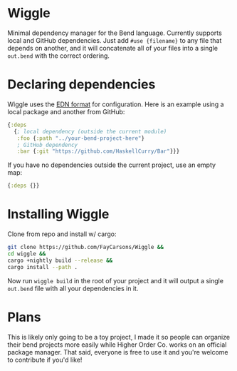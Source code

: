 # Wiggle

Minimal dependency manager for the Bend language. Currently supports local and
GitHub dependencies. Just add `#use {filename}` to any file that depends on
another, and it will concatenate all of your files into a single `out.bend`
with the correct ordering.

# Declaring dependencies

Wiggle uses the [EDN format](https://github.com/edn-format/edn) for configuration.
Here is an example using a local package and another from GitHub:

```clojure
{:deps
  {; local dependency (outside the current module)
   :foo {:path "../your-bend-project-here"}
   ; GitHub dependency
   :bar {:git "https://github.com/HaskellCurry/Bar"}}}
```

If you have no dependencies outside the current project, use an empty map:

```clojure
{:deps {}}
```

# Installing Wiggle

Clone from repo and install w/ cargo:

```bash
git clone https://github.com/FayCarsons/Wiggle &&
cd wiggle &&
cargo +nightly build --release &&
cargo install --path .
```

Now run `wiggle build` in the root of your project and it will output a single
`out.bend` file with all your dependencies in it.

# Plans

This is likely only going to be a toy project, I made it so people can organize
their bend projects more easily while Higher Order Co. works on an official
package manager. That said, everyone is free to use it and you're welcome
to contribute if you'd like!
